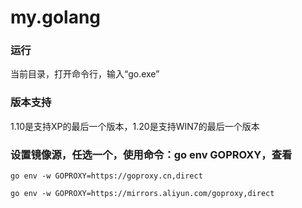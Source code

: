 # my.golang

### 运行
当前目录，打开命令行，输入“go.exe”
### 版本支持
1.10是支持XP的最后一个版本，1.20是支持WIN7的最后一个版本

### 设置镜像源，任选一个，使用命令：go env GOPROXY，查看
```
go env -w GOPROXY=https://goproxy.cn,direct

go env -w GOPROXY=https://mirrors.aliyun.com/goproxy,direct
```
